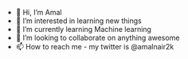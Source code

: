- 👋 Hi, I’m Amal
- 👀 I’m interested in learning new things
- 🌱 I’m currently learning Machine learning 
- 💞️ I’m looking to collaborate on anything awesome
- 📫 How to reach me - my twitter is @amalnair2k

<!---
amalnair16/amalnair16 is a ✨ special ✨ repository because its `README.md` (this file) appears on your GitHub profile.
You can click the Preview link to take a look at your changes.
--->
